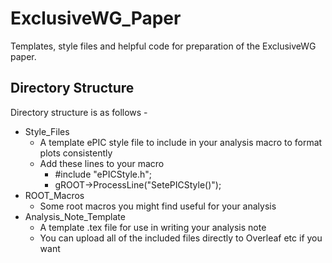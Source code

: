 # ExclusiveWG_Paper

Templates, style files and helpful code for preparation of the ExclusiveWG paper.

## Directory Structure

Directory structure is as follows -

- Style_Files
  - A template ePIC style file to include in your analysis macro to format plots consistently
  - Add these lines to your macro
    - #include "ePICStyle.h";
    - gROOT->ProcessLine("SetePICStyle()");
- ROOT_Macros
  - Some root macros you might find useful for your analysis
- Analysis_Note_Template
  - A template .tex file for use in writing your analysis note
  - You can upload all of the included files directly to Overleaf etc if you want
